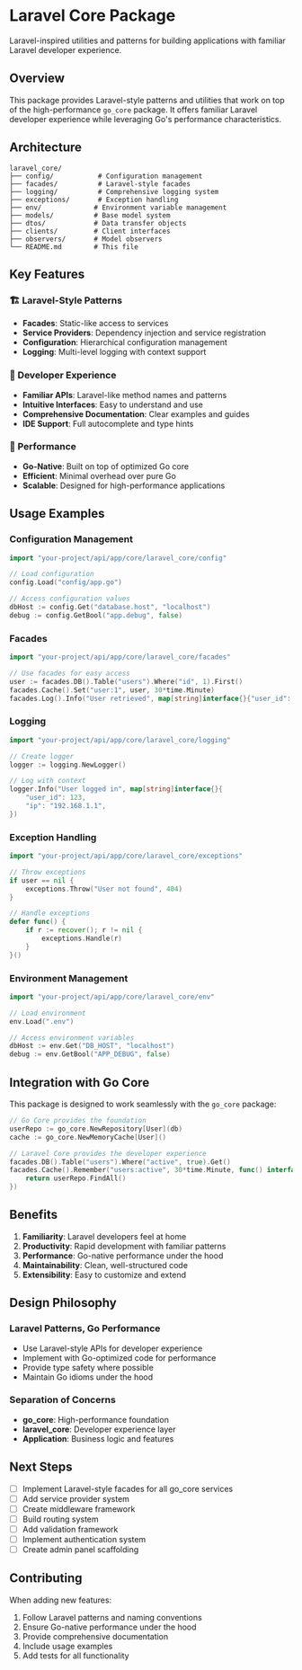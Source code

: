 # Laravel Core Package

Laravel-inspired utilities and patterns for building applications with familiar Laravel developer experience.

## Overview

This package provides Laravel-style patterns and utilities that work on top of the high-performance `go_core` package. It offers familiar Laravel developer experience while leveraging Go's performance characteristics.

## Architecture

```
laravel_core/
├── config/           # Configuration management
├── facades/          # Laravel-style facades
├── logging/          # Comprehensive logging system
├── exceptions/       # Exception handling
├── env/             # Environment variable management
├── models/          # Base model system
├── dtos/            # Data transfer objects
├── clients/         # Client interfaces
├── observers/       # Model observers
└── README.md        # This file
```

## Key Features

### 🏗️ Laravel-Style Patterns
- **Facades**: Static-like access to services
- **Service Providers**: Dependency injection and service registration
- **Configuration**: Hierarchical configuration management
- **Logging**: Multi-level logging with context support

### 🔧 Developer Experience
- **Familiar APIs**: Laravel-like method names and patterns
- **Intuitive Interfaces**: Easy to understand and use
- **Comprehensive Documentation**: Clear examples and guides
- **IDE Support**: Full autocomplete and type hints

### 🚀 Performance
- **Go-Native**: Built on top of optimized Go core
- **Efficient**: Minimal overhead over pure Go
- **Scalable**: Designed for high-performance applications

## Usage Examples

### Configuration Management
```go
import "your-project/api/app/core/laravel_core/config"

// Load configuration
config.Load("config/app.go")

// Access configuration values
dbHost := config.Get("database.host", "localhost")
debug := config.GetBool("app.debug", false)
```

### Facades
```go
import "your-project/api/app/core/laravel_core/facades"

// Use facades for easy access
user := facades.DB().Table("users").Where("id", 1).First()
facades.Cache().Set("user:1", user, 30*time.Minute)
facades.Log().Info("User retrieved", map[string]interface{}{"user_id": 1})
```

### Logging
```go
import "your-project/api/app/core/laravel_core/logging"

// Create logger
logger := logging.NewLogger()

// Log with context
logger.Info("User logged in", map[string]interface{}{
    "user_id": 123,
    "ip": "192.168.1.1",
})
```

### Exception Handling
```go
import "your-project/api/app/core/laravel_core/exceptions"

// Throw exceptions
if user == nil {
    exceptions.Throw("User not found", 404)
}

// Handle exceptions
defer func() {
    if r := recover(); r != nil {
        exceptions.Handle(r)
    }
}()
```

### Environment Management
```go
import "your-project/api/app/core/laravel_core/env"

// Load environment
env.Load(".env")

// Access environment variables
dbHost := env.Get("DB_HOST", "localhost")
debug := env.GetBool("APP_DEBUG", false)
```

## Integration with Go Core

This package is designed to work seamlessly with the `go_core` package:

```go
// Go Core provides the foundation
userRepo := go_core.NewRepository[User](db)
cache := go_core.NewMemoryCache[User]()

// Laravel Core provides the developer experience
facades.DB().Table("users").Where("active", true).Get()
facades.Cache().Remember("users:active", 30*time.Minute, func() interface{} {
    return userRepo.FindAll()
})
```

## Benefits

1. **Familiarity**: Laravel developers feel at home
2. **Productivity**: Rapid development with familiar patterns
3. **Performance**: Go-native performance under the hood
4. **Maintainability**: Clean, well-structured code
5. **Extensibility**: Easy to customize and extend

## Design Philosophy

### Laravel Patterns, Go Performance
- Use Laravel-style APIs for developer experience
- Implement with Go-optimized code for performance
- Provide type safety where possible
- Maintain Go idioms under the hood

### Separation of Concerns
- **go_core**: High-performance foundation
- **laravel_core**: Developer experience layer
- **Application**: Business logic and features

## Next Steps

- [ ] Implement Laravel-style facades for all go_core services
- [ ] Add service provider system
- [ ] Create middleware framework
- [ ] Build routing system
- [ ] Add validation framework
- [ ] Implement authentication system
- [ ] Create admin panel scaffolding

## Contributing

When adding new features:
1. Follow Laravel patterns and naming conventions
2. Ensure Go-native performance under the hood
3. Provide comprehensive documentation
4. Include usage examples
5. Add tests for all functionality 